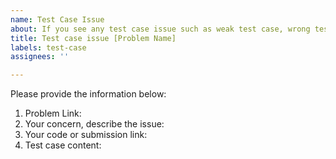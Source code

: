 ```yaml
---
name: Test Case Issue
about: If you see any test case issue such as weak test case, wrong test case
title: Test case issue [Problem Name]
labels: test-case
assignees: ''

---
```


Please provide the information below:

1. Problem Link:
2. Your concern, describe the issue:
3. Your code or submission link:
4. Test case content:
